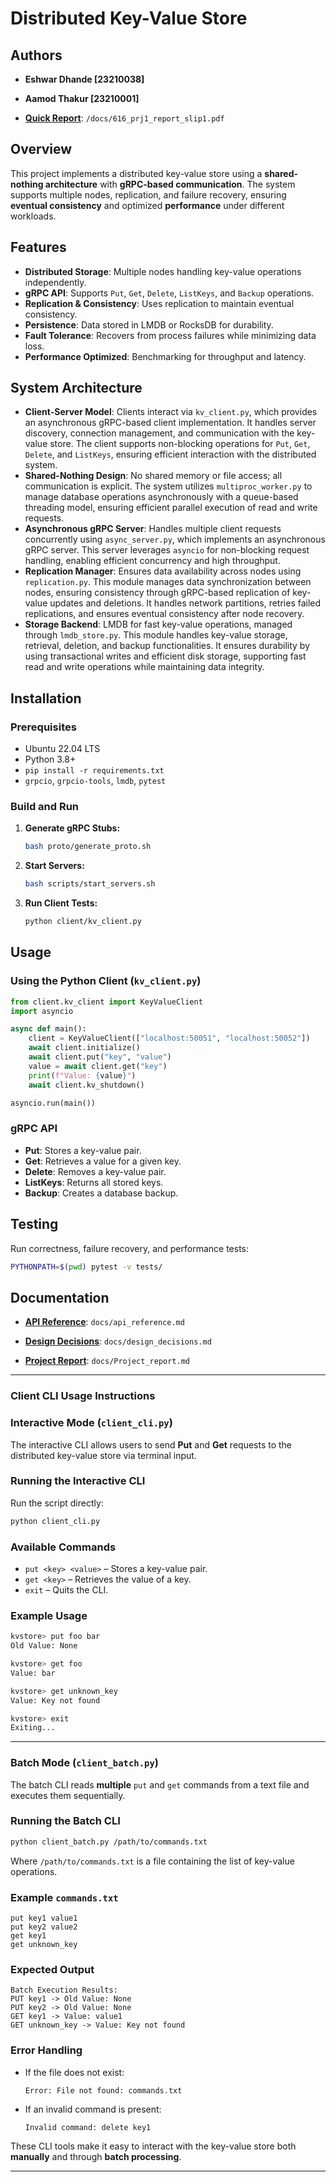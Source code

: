 # Distributed Key-Value Store

## Authors
- **Eshwar Dhande [23210038]**
- **Aamod Thakur [23210001]**

- **[Quick Report](/docs/616_prj1_report_slip1.pdf)**: `/docs/616_prj1_report_slip1.pdf`

## Overview
This project implements a distributed key-value store using a **shared-nothing architecture** with **gRPC-based communication**. The system supports multiple nodes, replication, and failure recovery, ensuring **eventual consistency** and optimized **performance** under different workloads.

## Features
- **Distributed Storage**: Multiple nodes handling key-value operations independently.
- **gRPC API**: Supports `Put`, `Get`, `Delete`, `ListKeys`, and `Backup` operations.
- **Replication & Consistency**: Uses replication to maintain eventual consistency.
- **Persistence**: Data stored in LMDB or RocksDB for durability.
- **Fault Tolerance**: Recovers from process failures while minimizing data loss.
- **Performance Optimized**: Benchmarking for throughput and latency.

## System Architecture
- **Client-Server Model**: Clients interact via `kv_client.py`, which provides an asynchronous gRPC-based client implementation. It handles server discovery, connection management, and communication with the key-value store. The client supports non-blocking operations for `Put`, `Get`, `Delete`, and `ListKeys`, ensuring efficient interaction with the distributed system.
- **Shared-Nothing Design**: No shared memory or file access; all communication is explicit. The system utilizes `multiproc_worker.py` to manage database operations asynchronously with a queue-based threading model, ensuring efficient parallel execution of read and write requests.
- **Asynchronous gRPC Server**: Handles multiple client requests concurrently using `async_server.py`, which implements an asynchronous gRPC server. This server leverages `asyncio` for non-blocking request handling, enabling efficient concurrency and high throughput.
- **Replication Manager**: Ensures data availability across nodes using `replication.py`. This module manages data synchronization between nodes, ensuring consistency through gRPC-based replication of key-value updates and deletions. It handles network partitions, retries failed replications, and ensures eventual consistency after node recovery.
- **Storage Backend**: LMDB for fast key-value operations, managed through `lmdb_store.py`. This module handles key-value storage, retrieval, deletion, and backup functionalities. It ensures durability by using transactional writes and efficient disk storage, supporting fast read and write operations while maintaining data integrity.

## Installation
### Prerequisites
- Ubuntu 22.04 LTS
- Python 3.8+
- `pip install -r requirements.txt`
- `grpcio`, `grpcio-tools`, `lmdb`, `pytest`

### Build and Run
1. **Generate gRPC Stubs:**
   ```sh
   bash proto/generate_proto.sh
   ```
2. **Start Servers:**
   ```sh
   bash scripts/start_servers.sh
   ```
3. **Run Client Tests:**
   ```sh
   python client/kv_client.py
   ```

## Usage
### Using the Python Client (`kv_client.py`)
```python
from client.kv_client import KeyValueClient
import asyncio

async def main():
    client = KeyValueClient(["localhost:50051", "localhost:50052"])
    await client.initialize()
    await client.put("key", "value")
    value = await client.get("key")
    print(f"Value: {value}")
    await client.kv_shutdown()

asyncio.run(main())
```

### gRPC API
- **Put**: Stores a key-value pair.
- **Get**: Retrieves a value for a given key.
- **Delete**: Removes a key-value pair.
- **ListKeys**: Returns all stored keys.
- **Backup**: Creates a database backup.

## Testing
Run correctness, failure recovery, and performance tests:
```sh
PYTHONPATH=$(pwd) pytest -v tests/
```

## Documentation
- **[API Reference](/docs/api_reference.md)**: `docs/api_reference.md`    

- **[Design Decisions](/docs/design_decisions.md)**: `docs/design_decisions.md`    
- **[Project Report](/docs/Project_report.md)**: `docs/Project_report.md`    


---

### **Client CLI Usage Instructions**

### **Interactive Mode (`client_cli.py`)**
The interactive CLI allows users to send **Put** and **Get** requests to the distributed key-value store via terminal input.

### **Running the Interactive CLI**
Run the script directly:
```bash
python client_cli.py
```

### **Available Commands**
- `put <key> <value>` – Stores a key-value pair.
- `get <key>` – Retrieves the value of a key.
- `exit` – Quits the CLI.

### **Example Usage**
```bash
kvstore> put foo bar
Old Value: None

kvstore> get foo
Value: bar

kvstore> get unknown_key
Value: Key not found

kvstore> exit
Exiting...
```

---

### **Batch Mode (`client_batch.py`)**
The batch CLI reads **multiple** `put` and `get` commands from a text file and executes them sequentially.

### **Running the Batch CLI**
```bash
python client_batch.py /path/to/commands.txt
```
Where `/path/to/commands.txt` is a file containing the list of key-value operations.

### **Example `commands.txt`**
```
put key1 value1
put key2 value2
get key1
get unknown_key
```

### **Expected Output**
```
Batch Execution Results:
PUT key1 -> Old Value: None
PUT key2 -> Old Value: None
GET key1 -> Value: value1
GET unknown_key -> Value: Key not found
```

### **Error Handling**
- If the file does not exist:  
  ```
  Error: File not found: commands.txt
  ```
- If an invalid command is present:  
  ```
  Invalid command: delete key1
  ```

These CLI tools make it easy to interact with the key-value store both **manually** and through **batch processing**. 

---



